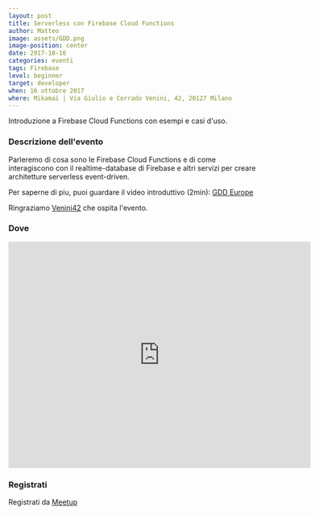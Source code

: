 ```yaml
---
layout: post
title: Serverless con Firebase Cloud Functions
author: Matteo
image: assets/GDD.png
image-position: center
date: 2017-10-16
categories: eventi
tags: Firebase
level: beginner
target: developer
when: 16 ottobre 2017
where: Mikamai | Via Giulio e Corrado Venini, 42, 20127 Milano
---
```

Introduzione a Firebase Cloud Functions con esempi e casi d'uso.

### Descrizione dell'evento

Parleremo di cosa sono le Firebase Cloud Functions e di come interagiscono con il realtime-database di Firebase e altri servizi per creare architetture serverless event-driven.

Per saperne di piu, puoi guardare il video introduttivo (2min): <a href="https://www.youtube.com/watch?v=vr0Gfvp5v1A&feature=share">GDD Europe</a>

<p>Ringraziamo <a title="Venini42" href="http://venini42.it/" target="_blank">Venini42</a>&nbsp;che ospita l'evento.</p>

### Dove

<iframe src="https://www.google.com/maps/embed?pb=!1m18!1m12!1m3!1d2796.9704413361605!2d9.212965950871924!3d45.4905399789987!2m3!1f0!2f0!3f0!3m2!1i1024!2i768!4f13.1!3m3!1m2!1s0x4786c6de217d0485%3A0x81495a0001650bcf!2sVia+Giulio+e+Corrado+Venini%2C+42%2C+20127+Milano!5e0!3m2!1sit!2sit!4v1488322696769" width="600" height="450" frameborder="0" style="border:0" allowfullscreen></iframe>

### Registrati

<div style="width:100%; text-align:left;">Registrati da <a href="https://www.meetup.com/GDG-Milano/events/244091269">Meetup</a></div>
